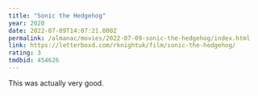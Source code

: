 ```yaml
---
title: "Sonic the Hedgehog"
year: 2020
date: 2022-07-09T14:07:21.000Z
permalink: /almanac/movies/2022-07-09-sonic-the-hedgehog/index.html
link: https://letterboxd.com/rknightuk/film/sonic-the-hedgehog/
rating: 3
tmdbid: 454626
---
```


This was actually very good.